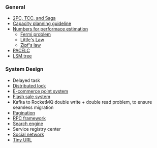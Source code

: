 ### General

* [2PC, TCC, and Saga](http://george24601.github.io/2018/06/19/saga-isolation.html)
* [Capacity planning guideline](https://george24601.github.io/2019/05/06/capacity-process.html)
* [Numbers for performace estimation](https://george24601.github.io/2018/10/09/number.html)
  * [Fermi problem](https://george24601.github.io/2018/10/08/fermi.html)
  * [Little's Law](https://george24601.github.io/2018/12/03/little-law.html)
  * [Zipf's law](https://george24601.github.io/2019/05/13/kelly-criterion.html)
* [PACELC](https://george24601.github.io/2019/03/27/pacelc.html)
* [LSM tree](https://george24601.github.io/2019/12/27/lsm.html)

### System Design

* Delayed task
* [Distributed lock](https://george24601.github.io/2018/08/27/dist-lock.html)
* [E-commerce point system](https://george24601.github.io/2019/10/29/point-system.html)
* [Flash sale system](https://george24601.github.io/2019/10/24/flash-sale.html)
* Kafka to RocketMQ double write + double read problem, to ensure seamless migration
* [Pagination](https://george24601.github.io/2019/05/15/pagination.html)
* [RPC framework](https://george24601.github.io/2019/10/25/rpc.html)
* [Search engine](https://george24601.github.io/2019/10/28/search-engine.html)
* Service registry center
* [Social network](https://george24601.github.io/2019/10/28/social-network.html)
* [Tiny URL](https://george24601.github.io/2019/10/25/tiny-url.html)
